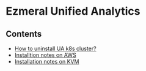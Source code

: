 # Ezmeral Unified Analytics
## Contents
- [How to uninstall UA k8s cluster?](uninstall/ua_cluster)
- [Installtion notes on AWS](aws/install)
- [Installation notes on KVM](kvm/install)
